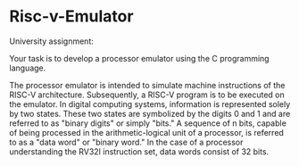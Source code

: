 # Risc-v-Emulator
University assignment:

Your task is to develop a processor emulator using the C programming language.

The processor emulator is intended to simulate machine instructions of the 
RISC-V architecture. Subsequently, a RISC-V program is to be executed on the emulator.
In digital computing systems, information is represented solely by two states. 
These two states are symbolized by the digits 0 and 1 and are referred to as "binary digits" or simply "bits."
A sequence of n bits, capable of being processed in the arithmetic-logical unit of a processor, is referred to as a "data word" or "binary word."
In the case of a processor understanding the RV32I instruction set, data words consist of 32 bits.
